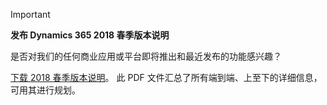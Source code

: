> [!IMPORTANT]
> **发布 Dynamics 365 2018 春季版本说明**
>
> 是否对我们的任何商业应用或平台即将推出和最近发布的功能感兴趣？ 
> 
> [下载 2018 春季版本说明](https://go.microsoft.com/fwlink/?linkid=870424)。 此 PDF 文件汇总了所有端到端、上至下的详细信息，可用其进行规划。 
